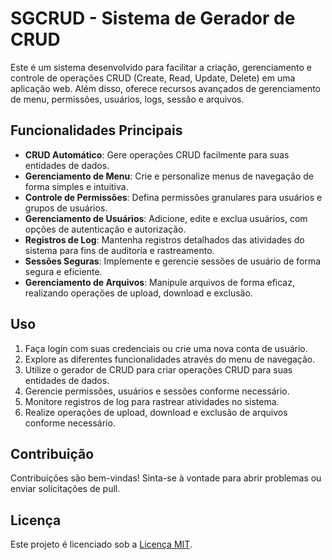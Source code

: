 # SGCRUD - Sistema de Gerador de CRUD

Este é um sistema desenvolvido para facilitar a criação, gerenciamento e controle de operações CRUD (Create, Read, Update, Delete) em uma aplicação web. Além disso, oferece recursos avançados de gerenciamento de menu, permissões, usuários, logs, sessão e arquivos.

## Funcionalidades Principais

- **CRUD Automático**: Gere operações CRUD facilmente para suas entidades de dados.
- **Gerenciamento de Menu**: Crie e personalize menus de navegação de forma simples e intuitiva.
- **Controle de Permissões**: Defina permissões granulares para usuários e grupos de usuários.
- **Gerenciamento de Usuários**: Adicione, edite e exclua usuários, com opções de autenticação e autorização.
- **Registros de Log**: Mantenha registros detalhados das atividades do sistema para fins de auditoria e rastreamento.
- **Sessões Seguras**: Implemente e gerencie sessões de usuário de forma segura e eficiente.
- **Gerenciamento de Arquivos**: Manipule arquivos de forma eficaz, realizando operações de upload, download e exclusão.

## Uso

1. Faça login com suas credenciais ou crie uma nova conta de usuário.
2. Explore as diferentes funcionalidades através do menu de navegação.
3. Utilize o gerador de CRUD para criar operações CRUD para suas entidades de dados.
4. Gerencie permissões, usuários e sessões conforme necessário.
5. Monitore registros de log para rastrear atividades no sistema.
6. Realize operações de upload, download e exclusão de arquivos conforme necessário.

## Contribuição

Contribuições são bem-vindas! Sinta-se à vontade para abrir problemas ou enviar solicitações de pull.

## Licença

Este projeto é licenciado sob a [Licença MIT](LICENSE).
